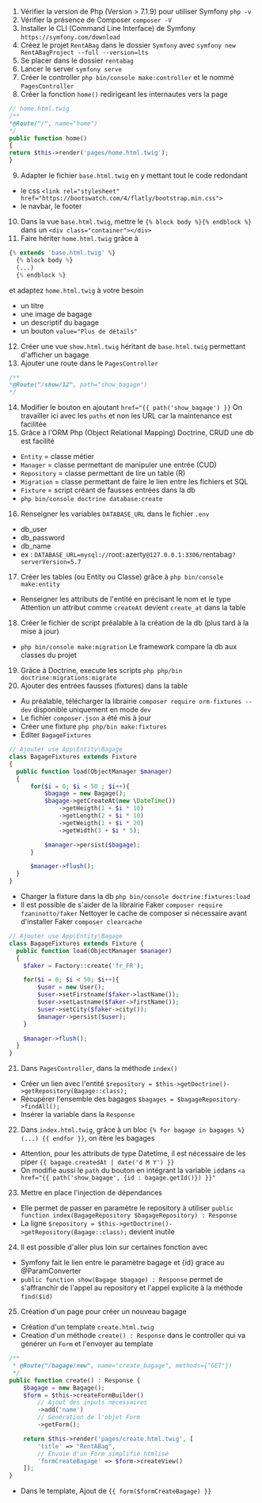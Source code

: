 1. Vérifier la version de Php (Version > 7.1.9) pour utiliser Symfony `php -v`
2. Vérifier la présence de Composer `composer -V`
3. Installer le CLI (Command Line Interface) de Symfony `https://symfony.com/download`
4. Créez le projet `RentABag` dans le dossier `Symfony` avec `symfony new RentABagProject --full --version=lts`
5. Se placer dans le dossier `rentabag`
6. Lancer le server `symfony serve`
7. Créer le controller `php bin/console make:controller` et le nommé `PagesController`
8. Créer la fonction `home()` redirigeant les internautes vers la page 
```php
// home.html.twig
/**
*@Route("/", name="home")
*/
public function home()
{
return $this->render('pages/home.html.twig');
}
```
9. Adapter le fichier `base.html.twig` en y mettant tout le code redondant
  * le css `<link rel="stylesheet" href="https://bootswatch.com/4/flatly/bootstrap.min.css">`
  * le navbar, le footer
10. Dans la vue `base.html.twig`, mettre le `{% block body %}{% endblock %}` dans un `<div class="container"></div>`
11. Faire hériter `home.html.twig` grâce à 
```php
{% extends 'base.html.twig' %} 
  {% block body %} 
  (...) 
  {% endblock %}
```
et adaptez `home.html.twig` à votre besoin
  * un titre
  * une image de bagage
  * un descriptif du bagage
  * un bouton `value="Plus de détails"`
12. Créer une vue `show.html.twig` héritant de `base.html.twig` permettant d'afficher un bagage
13. Ajouter une route dans le `PagesController`
```php
/**
*@Route("/show/12", path="show_bagage")
*/
```
14. Modifier le bouton en ajoutant `href="{{ path('show_bagage') }}`
On travailler ici avec les `paths` et non les URL car la maintenance est facilitée
15. Grâce à l'ORM Php (Object Relational Mapping) Doctrine, CRUD une db est facilité
  * `Entity` = classe métier
  * `Manager` = classe permettant de manipuler une entrée (CUD)
  * `Repository` = classe permettant de lire un table (R)
  * `Migration` = classe permettant de faire le lien entre les fichiers et SQL
  * `Fixture` = script créant de fausses entrées dans la db
  * `php bin/console doctrine database:create`
16. Renseigner les variables  `DATABASE_URL` dans le fichier `.env`
  * db_user
  * db_password
  * db_name
  * ex : `DATABASE_URL=mysql://`root`:`azerty`@127.0.0.1:3306/`rentabag`?serverVersion=5.7`
17. Créer les tables (ou Entity ou Classe) grâce à `php bin/console make:entity`
  * Renseigner les attributs de l'entité en précisant le nom et le type
Attention un attribut comme `createAt` devient `create_at` dans la table
18. Créer le fichier de script préalable à la création de la db (plus tard à la mise à jour)
  * `php bin/console make:migration`
Le framework compare la db aux classes du projet
19. Grâce à Doctrine, execute les scripts 
`php php/bin doctrine:migrations:migrate`
20. Ajouter des entrées fausses (fixtures) dans la table
  * Au préalable, télécharger la librairie `composer require orm-fixtures --dev` disponible uniquement en mode `dev`
  * Le fichier `composer.json` a été mis à jour
  * Créer une fixture `php php/bin make:fixtures`
  * Editer `BagageFixtures`
  ```php
  // Ajouter use App\Entity\Bagage
class BagageFixtures extends Fixture
{
    public function load(ObjectManager $manager)
    {
        for($i = 0; $i < 50 ; $i++){
            $bagage = new Bagage();
            $bagage->getCreateAt(new \DateTime())
                ->getHeigth(1 + $i * 10)
                ->getLength(2 + $i * 10)
                ->getWeigth(1 + $i * 20)
                ->getWidth(3 + $i * 5);

            $manager->persist($bagage);
        }

        $manager->flush();
    }
}
```
* Charger la fixture dans la db `php bin/console doctrine:fixtures:load`
* Il est possible de s'aider de la librairie Faker `composer require fzaninotto/faker`
Nettoyer le cache de composer si nécessaire avant d'installer Faker `composer clearcache`
```php
// Ajouter use App\Entity\Bagage
class BagageFixtures extends Fixture {
  public function load(ObjectManager $manager)
  {
    $faker = Factory::create('fr_FR');

    for($i = 0; $i < 50; $i++){
        $user = new User();
        $user->setFirstname($faker->lastName());
        $user->setLastname($faker->firstName());
        $user->setCity($faker->city());
        $manager->persist($user);
    }

    $manager->flush();
  }
}
```
21. Dans `PagesController`, dans la méthode `index()`
* Créer un lien avec l'entité `$repository = $this->getDoctrine()->getRepository(Bagage::class);`
* Récupérer l'ensemble des bagages `$bagages = $bagageRepository->findAll();`
* Insérer la variable dans la `Response`
22. Dans `index.html.twig`, grâce à un bloc `{% for bagage in bagages %} (...) {{ endfor }}`, on itère les bagages
* Attention, pour les attributs de type Datetime, il est nécessaire de les piper `{{ bagage.createdAt | date('d M Y') }}`
* On modifie aussi le `path` du bouton en intégrant la variable `id`dans `<a href="{{ path('show_bagage', {id : bagage.getId()}) }}"`
23. Mettre en place l'injection de dépendances
 * Elle permet de passer en paramètre le repository à utiliser `public function index(BagageRepository $bagageRepository) : Response`
 * La ligne `$repository = $this->getDoctrine()->getRepository(Bagage::class);` devient inutile
24. Il est possible d'aller plus loin sur certaines fonction avec 
 * Symfony fait le lien entre le paramètre bagage et {id} grace au @ParamConverter
 * `public function show(Bagage $bagage) : Response` permet de s'affranchir de l'appel au repository et l'appel explicite à la méthode `find($id)`
25. Création d'un page pour créer un nouveau bagage
* Création d'un template `create.html.twig`
* Creation d'un méthode `create() : Response` dans le controller qui va générer un `Form` et l'envoyer au template
```php
/**
 * @Route("/bagage/new", name="create_bagage", methods={"GET"})
 */
public function create() : Response {
    $bagage = new Bagage();
    $form = $this->createFormBuilder()
        // Ajout des inputs nécessaires
        ->add('name')
        // Génération de l'objet Form
        ->getForm();

    return $this->render('pages/create.html.twig', [
        'title' => "RentABag",
        // Envoie d'un Form simplifié htmlisé
        'formCreateBagage' => $form->createView()
    ]);
}
```
* Dans le template, Ajout de `{{ form($formCreateBagage) }}`
